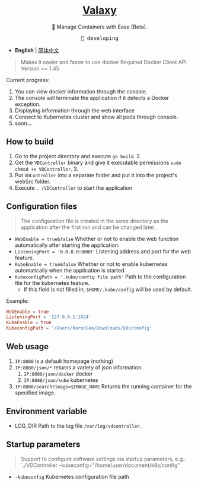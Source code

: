 <h1 align="center">
<a href="https://valaxy.site">Valaxy</a>
</h1>

<p align="center">
🐳 Manage Containers with Ease (Beta).
</p>

<pre align="center">
🧪 developing
</pre>

- **English** | [简体中文](./README.zh-CN.md)

> Makes it easier and faster to use docker
> Required Docker Client API Version >= 1.45

Current progress:
1. You can view docker information through the console.
2. The console will terminate the application if it detects a Docker exception.
3. Displaying information through the web interface
4. Connect to Kubernetes cluster and show all pods through console.
5. soon...

## How to build

1. Go to the project directory and execute `go build`. 2.
2. Get the `VDController` binary and give it executable permissions `sudo chmod +x VDController`. 3.
3. Put `VDController` into a separate folder and put it into the project's webSrc folder.
4. Execute `. /VDController` to start the application

## Configuration files

> The configuration file is created in the same directory as the application after the first run and can be changed later.

- `WebEnable = true&false` Whether or not to enable the web function automatically after starting the application.
- `ListeningPort = '0.0.0.0:8080'` Listening address and port for the web feature.
- `KubeEnable = true&false` Whether or not to enable kubernetes automatically when the application is started.
- `KubeconfigPath = '.kube/config file path'` Path to the configuration file for the kubernetes feature.
    - If this field is not filled in, `$HOME/.kube/config` will be used by default.

Example:
```toml
WebEnable = true
ListeningPort = '127.0.0.1:1024'
KubeEnable = true
KubeconfigPath = '/Users/horonlee/Downloads/k8s/config'
```

## Web usage

1. `IP:8080` is a default homepage (nothing)
2. `IP:8080/json/*` returns a variety of json information.
   1. `IP:8080/json/docker` docker
   2. `IP:8080/json/kube` kubernetes
3. `IP:8080/search?image=$IMAGE_NAME` Returns the running container for the specified image.

## Environment variable

- LOG_DIR Path to the log file `/var/log/vdcontroller`.

## Startup parameters

> Support to configure software settings via startup parameters, e.g.: `./VDController -kubeconfig="/home/user/document/k8s/config"

- `-kubeconfig` Kubernetes configuration file path